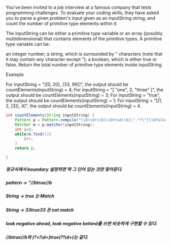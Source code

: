 You've been invited to a job interview at a famous company that tests programming challenges. To evaluate your coding skills, they have asked you to parse a given problem's input given as an inputString string, and count the number of primitive type elements within it.

The inputString can be either a primitive type variable or an array (possibly multidimensional) that contains elements of the primitive types.
A primitive type variable can be:

an integer number;
a string, which is surrounded by " characters (note that it may contain any character except ");
a boolean, which is either true or false.
Return the total number of primitive type elements inside inputString.

Example

For inputString = "[[0, 20], [33, 99]]", the output should be
countElements(inputString) = 4;
For inputString = "[ "one", 2, "three" ]", the output should be
countElements(inputString) = 3;
For inputString = "true", the output should be
countElements(inputString) = 1;
For inputString = "[[1, 2, [3]], 4]", the output should be
countElements(inputString) = 4.

```java
int countElements(String inputString) {
    Pattern p = Pattern.compile("\\b\\d+\\b|\\btrue\\b|\".*?\"|\\bfalse\\b");
    Matcher m = p.matcher(inputString);
    int i=0;
    while(m.find()){
        i++;
    }
    return i;

}
```

##### 정규식에서 boundary 설정하면 딱 그 단어 있는 것만 찾아준다.
##### pattern -> "//btrue//b
##### String -> true 는 Match
##### String -> 33true33 은 not match

##### look negative ahead, look negative behind를 쓰면 비슷하게 구현할 수 있다.
##### //btrue//b와 (?<!\\d+)true(?!\\d+)는 같다.